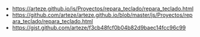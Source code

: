 - https://arteze.github.io/js/Proyectos/repara_teclado/repara_teclado.html
- https://github.com/arteze/arteze.github.io/blob/master/js/Proyectos/repara_teclado/repara_teclado.html
- https://gist.github.com/arteze/f3cb48fcf0b04b82d9baec14fcc96c99
